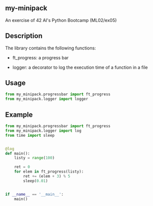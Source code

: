 ## my-minipack

An exercise of 42 AI's Python Bootcamp (ML02/ex05)


## Description
 The library contains the following functions:

- ft_progress: a progress bar

- logger: a decorator to log the execution time of a function in a file

## Usage

```python
from my_minipack.progressbar import ft_progress
from my_minipack.logger import logger
```

## Example

```python
from my_minipack.progressbar import ft_progress
from my_minipack.logger import log
from time import sleep


@log
def main():
    listy = range(100)

    ret = 0
    for elem in ft_progress(listy):
        ret += (elem + 3) % 5
        sleep(0.01)


if __name__ == '__main__':
    main()
```